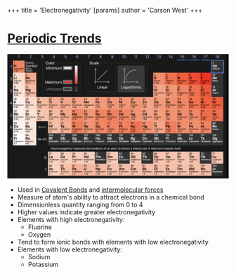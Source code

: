 +++
 title = 'Electronegativity'
[params]
	author = 'Carson West'
+++
# [Periodic Trends](./../periodic-trends/)
![](./Screenshot%202024-09-09%20at%2010.27.16%20AM.png)
- Used in [Covalent Bonds](./../covalent-bonds/) and [intermolecular forces](./../intermolecular-forces/)
 - Measure of atom's ability to attract electrons in a chemical bond
 - Dimensionless quantity ranging from 0 to 4
 - Higher values indicate greater electronegativity
- Elements with high electronegativity:
	 - Fluorine
	 - Oxygen
 - Tend to form ionic bonds with elements with low electronegativity
- Elements with low electronegativity:
	 - Sodium
	 - Potassium